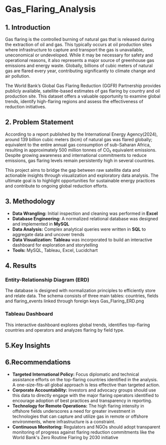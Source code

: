 # Gas_Flaring_Analysis
## 1. Introduction
Gas flaring is the controlled burning of natural gas that is released during the extraction of oil and gas. This typically occurs at oil production sites where infrastructure to capture and transport the gas is unavailable, uneconomical or undeveloped. While it may be necessary for safety and operational reasons, it also represents a major source of greenhouse gas emissions and energy waste. Globally, billions of cubic meters of natural gas are flared every year, contributing significantly to climate change and air pollution.

The World Bank’s Global Gas Flaring Reduction (GGFR) Partnership provides publicly available, satellite-based estimates of gas flaring by country and oil production site. This dataset offers a valuable opportunity to examine global trends, identify high-flaring regions and assess the effectiveness of reduction initiatives.

## 2. Problem Statement
According to a report published by the International Energy Agency(2024), around 139 billion cubic meters (bcm) of natural gas was flared globally; equivalent to the entire annual gas consumption of sub-Saharan Africa, resulting in approximately 500 million tonnes of CO₂ equivalent emissions. Despite growing awareness and international commitments to reduce emissions, gas flaring levels remain persistently high in several countries. 

This project aims to bridge the gap between raw satellite data and actionable insights through visualization and exploratory data analysis. The ultimate goal is to highlight opportunities for sustainable energy practices and contribute to ongoing global reduction efforts.

## 3. Methodology
*   **Data Wrangling:** Initial inspection and cleaning was performed in **Excel**
*   **Database Engineering:** A normalized relational database was designed and implemented in **MySQL**
*   **Data Analysis:** Complex analytical queries were written in **SQL** to aggregate data and uncover trends
*   **Data Visualization:** **Tableau** was incorporated to build an interactive dashboard for exploration and storytelling
*   **Tools:** MySQL, Tableau, Excel, Lucidchart

## 4. Results
### Entity-Relationship Diagram (ERD)
The database is designed with normalization principles to efficiently store and relate data. The schema consists of three main tables: countries, fields and flaring_events linked through foreign keys
Gas_Flaring_ERD.png

### Tableau Dashboard
This interactive dashboard explores global trends, identifies top-flaring countries and operators and analyzes flaring by field type.

## 5.Key Insights 

## 6.Recommendations
*  **Targeted International Policy:** Focus diplomatic and technical assistance efforts on the top-flaring countries identified in the analysis. A one-size-fits-all global approach is less effective than targeted action.
*  **Corporate Accountability:** Investors and advocacy groups should use this data to directly engage with the major flaring operators identified to encourage adoption of best practices and transparency in reporting.
* **Technology for Remote Operations:** The high flaring intensity in offshore fields underscores a need for greater investment in technologies that can capture and utilize gas in remote or offshore environments, where infrastructure is a constraint.
*  **Continuous Monitoring:** Regulators and NGOs should adopt transparent monitoring of progress against flaring reduction commitments like the World Bank's Zero Routine Flaring by 2030 initiative



